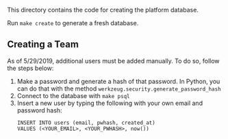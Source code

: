 This directory contains the code for creating
the platform database.

Run `make create` to generate a fresh database.

## Creating a Team

As of 5/29/2019, additional users must be added manually. To
do so, follow the steps below:

1. Make a password and generate a hash of that password.
   In Python, you can do that with the method `werkzeug.security.generate_password_hash`
2. Connect to the database with `make psql`
3. Insert a new user by typing the following with your own email and password hash:
    ```
    INSERT INTO users (email, pwhash, created_at)
    VALUES (<YOUR_EMAIL>, <YOUR_PWHASH>, now())
    ```